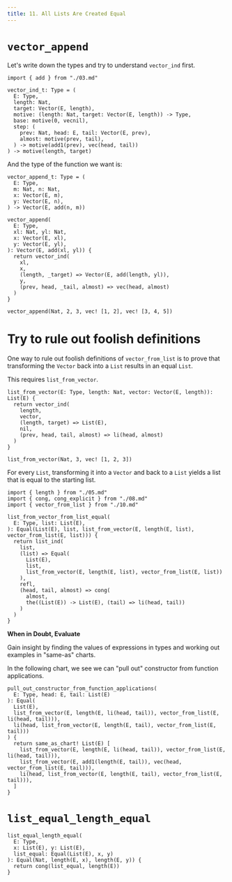 ```yaml
---
title: 11. All Lists Are Created Equal
---
```


# `vector_append`

Let's write down the types and try to understand `vector_ind` first.

``` cicada
import { add } from "./03.md"

vector_ind_t: Type = (
  E: Type,
  length: Nat,
  target: Vector(E, length),
  motive: (length: Nat, target: Vector(E, length)) -> Type,
  base: motive(0, vecnil),
  step: (
    prev: Nat, head: E, tail: Vector(E, prev),
    almost: motive(prev, tail),
  ) -> motive(add1(prev), vec(head, tail))
) -> motive(length, target)
```

And the type of the function we want is:

``` cicada
vector_append_t: Type = (
  E: Type,
  m: Nat, n: Nat,
  x: Vector(E, m),
  y: Vector(E, n),
) -> Vector(E, add(n, m))
```

``` cicada
vector_append(
  E: Type,
  xl: Nat, yl: Nat,
  x: Vector(E, xl),
  y: Vector(E, yl),
): Vector(E, add(xl, yl)) {
  return vector_ind(
    xl,
    x,
    (length, _target) => Vector(E, add(length, yl)),
    y,
    (prev, head, _tail, almost) => vec(head, almost)
  )
}

vector_append(Nat, 2, 3, vec! [1, 2], vec! [3, 4, 5])
```

# Try to rule out foolish definitions

One way to rule out foolish definitions of `vector_from_list`
is to prove that transforming the `Vector` back into a `List`
results in an equal `List`.

This requires `list_from_vector`.

``` cicada
list_from_vector(E: Type, length: Nat, vector: Vector(E, length)): List(E) {
  return vector_ind(
    length,
    vector,
    (length, target) => List(E),
    nil,
    (prev, head, tail, almost) => li(head, almost)
  )
}

list_from_vector(Nat, 3, vec! [1, 2, 3])
```

For every `List`, transforming it into a `Vector` and back to a `List`
yields a list that is equal to the starting list.

``` cicada
import { length } from "./05.md"
import { cong, cong_explicit } from "./08.md"
import { vector_from_list } from "./10.md"

list_from_vector_from_list_equal(
  E: Type, list: List(E),
): Equal(List(E), list, list_from_vector(E, length(E, list), vector_from_list(E, list))) {
  return list_ind(
    list,
    (list) => Equal(
      List(E),
      list,
      list_from_vector(E, length(E, list), vector_from_list(E, list))
    ),
    refl,
    (head, tail, almost) => cong(
      almost,
      the((List(E)) -> List(E), (tail) => li(head, tail))
    )
  )
}
```

**When in Doubt, Evaluate**

Gain insight by finding the values of expressions in types
and working out examples in "same-as" charts.

In the following chart, we see we can "pull out" constructor from function applications.

``` cicada
pull_out_constructor_from_function_applications(
  E: Type, head: E, tail: List(E)
): Equal(
  List(E),
  list_from_vector(E, length(E, li(head, tail)), vector_from_list(E, li(head, tail))),
  li(head, list_from_vector(E, length(E, tail), vector_from_list(E, tail)))
) {
  return same_as_chart! List(E) [
    list_from_vector(E, length(E, li(head, tail)), vector_from_list(E, li(head, tail))),
    list_from_vector(E, add1(length(E, tail)), vec(head, vector_from_list(E, tail))),
    li(head, list_from_vector(E, length(E, tail), vector_from_list(E, tail))),
  ]
}
```

# `list_equal_length_equal`

``` cicada
list_equal_length_equal(
  E: Type,
  x: List(E), y: List(E),
  list_equal: Equal(List(E), x, y)
): Equal(Nat, length(E, x), length(E, y)) {
  return cong(list_equal, length(E))
}
```
